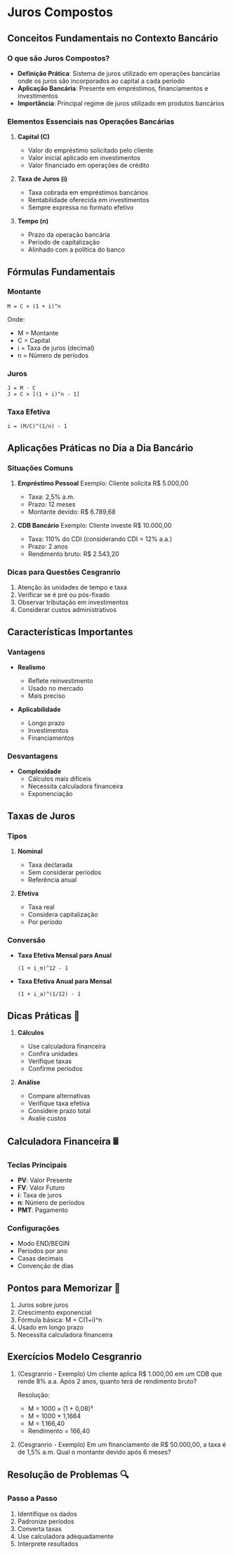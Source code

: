 # Juros Compostos

## Conceitos Fundamentais no Contexto Bancário

### O que são Juros Compostos?
- **Definição Prática**: Sistema de juros utilizado em operações bancárias onde os juros são incorporados ao capital a cada período
- **Aplicação Bancária**: Presente em empréstimos, financiamentos e investimentos
- **Importância**: Principal regime de juros utilizado em produtos bancários

### Elementos Essenciais nas Operações Bancárias
1. **Capital (C)**
   - Valor do empréstimo solicitado pelo cliente
   - Valor inicial aplicado em investimentos
   - Valor financiado em operações de crédito

2. **Taxa de Juros (i)**
   - Taxa cobrada em empréstimos bancários
   - Rentabilidade oferecida em investimentos
   - Sempre expressa no formato efetivo

3. **Tempo (n)**
   - Prazo da operação bancária
   - Período de capitalização
   - Alinhado com a política do banco

## Fórmulas Fundamentais

### Montante
```
M = C × (1 + i)^n
```
Onde:
- M = Montante
- C = Capital
- i = Taxa de juros (decimal)
- n = Número de períodos

### Juros
```
J = M - C
J = C × [(1 + i)^n - 1]
```

### Taxa Efetiva
```
i = (M/C)^(1/n) - 1
```

## Aplicações Práticas no Dia a Dia Bancário

### Situações Comuns
1. **Empréstimo Pessoal**
   Exemplo: Cliente solicita R$ 5.000,00
   - Taxa: 2,5% a.m.
   - Prazo: 12 meses
   - Montante devido: R$ 6.789,68

2. **CDB Bancário**
   Exemplo: Cliente investe R$ 10.000,00
   - Taxa: 110% do CDI (considerando CDI = 12% a.a.)
   - Prazo: 2 anos
   - Rendimento bruto: R$ 2.543,20

### Dicas para Questões Cesgranrio
1. Atenção às unidades de tempo e taxa
2. Verificar se é pré ou pós-fixado
3. Observar tributação em investimentos
4. Considerar custos administrativos

## Características Importantes

### Vantagens
- **Realismo**
  - Reflete reinvestimento
  - Usado no mercado
  - Mais preciso

- **Aplicabilidade**
  - Longo prazo
  - Investimentos
  - Financiamentos

### Desvantagens
- **Complexidade**
  - Cálculos mais difíceis
  - Necessita calculadora financeira
  - Exponenciação

## Taxas de Juros

### Tipos
1. **Nominal**
   - Taxa declarada
   - Sem considerar períodos
   - Referência anual

2. **Efetiva**
   - Taxa real
   - Considera capitalização
   - Por período

### Conversão
- **Taxa Efetiva Mensal para Anual**
  ```
  (1 + i_m)^12 - 1
  ```
- **Taxa Efetiva Anual para Mensal**
  ```
  (1 + i_a)^(1/12) - 1
  ```

## Dicas Práticas 🎯

1. **Cálculos**
   - Use calculadora financeira
   - Confira unidades
   - Verifique taxas
   - Confirme períodos

2. **Análise**
   - Compare alternativas
   - Verifique taxa efetiva
   - Considere prazo total
   - Avalie custos

## Calculadora Financeira 🖩

### Teclas Principais
- **PV**: Valor Presente
- **FV**: Valor Futuro
- **i**: Taxa de juros
- **n**: Número de períodos
- **PMT**: Pagamento

### Configurações
- Modo END/BEGIN
- Períodos por ano
- Casas decimais
- Convenção de dias

## Pontos para Memorizar 📌

1. Juros sobre juros
2. Crescimento exponencial
3. Fórmula básica: M = C(1+i)^n
4. Usado em longo prazo
5. Necessita calculadora financeira

## Exercícios Modelo Cesgranrio

1. (Cesgranrio - Exemplo) Um cliente aplica R$ 1.000,00 em um CDB que rende 8% a.a. Após 2 anos, quanto terá de rendimento bruto?
   
   Resolução:
   - M = 1000 × (1 + 0,08)²
   - M = 1000 × 1,1664
   - M = 1.166,40
   - Rendimento = 166,40

2. (Cesgranrio - Exemplo) Em um financiamento de R$ 50.000,00, a taxa é de 1,5% a.m. Qual o montante devido após 6 meses?

## Resolução de Problemas 🔍

### Passo a Passo
1. Identifique os dados
2. Padronize períodos
3. Converta taxas
4. Use calculadora adequadamente
5. Interprete resultados